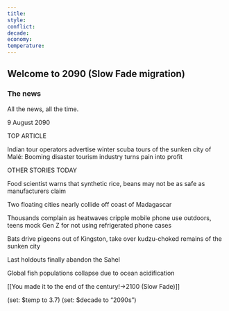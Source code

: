 ```yaml
---
title: 
style: 
conflict: 
decade: 
economy: 
temperature: 
---
```


## Welcome to 2090 (Slow Fade migration)


### The news

All the news, all the time.

9 August 2090

TOP ARTICLE

Indian tour operators advertise winter scuba tours of the sunken city of Malé: Booming disaster tourism industry turns pain into profit

OTHER STORIES TODAY

Food scientist warns that synthetic rice, beans may not be as safe as manufacturers claim

Two floating cities nearly collide off coast of Madagascar

Thousands complain as heatwaves cripple mobile phone use outdoors, teens mock Gen Z for not using refrigerated phone cases

Bats drive pigeons out of Kingston, take over kudzu-choked remains of the sunken city

Last holdouts finally abandon the Sahel

Global fish populations collapse due to ocean acidification

[[You made it to the end of the century!->2100 (Slow Fade)]]

(set: $temp to 3.7) (set: $decade to “2090s”)
